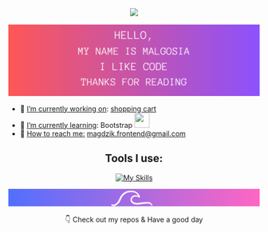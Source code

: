 <div align="center">

<img src="https://media.giphy.com/media/VgCDAzcKvsR6OM0uWg/giphy.gif" width="50">

![image width=100% ](/HELLO.png)

</div>

- 🔭 <u>I’m currently working on</u>:    [shopping cart](gosia-magdzik.github.io/shopping-cart/)
- 🌱 <u>I’m currently learning</u>: Bootstrap  <img src="https://cultofthepartyparrot.com/parrots/hd/laptop_parrot.gif" width="30" height="30"/>
- 💬 <u>How to reach me:</u> magdzik.frontend@gmail.com 
<div align="center">

## Tools I use:

[![My Skills](https://skillicons.dev/icons?i=html,css,js,react,redux,git,github)](https://skillicons.dev)
</div>

<div align="center">

![image  width=100% ](/footer.png)

👇 Check out my repos & Have a good day    


</div>
